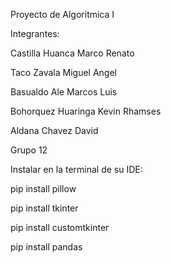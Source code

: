 Proyecto de Algoritmica I


Integrantes:


Castilla Huanca Marco Renato

Taco Zavala Miguel Angel 

Basualdo Ale Marcos Luis

Bohorquez Huaringa Kevin Rhamses

Aldana Chavez David


Grupo 12 

Instalar en la terminal de su IDE:

pip install pillow

pip install tkinter

pip install customtkinter

pip install pandas
